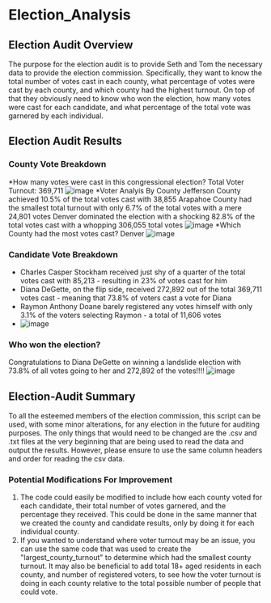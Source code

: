 # Election_Analysis

## Election Audit Overview
The purpose for the election audit is to provide Seth and Tom the necessary data to provide the election commission. Specifically, they want to know the total number of votes cast in each county, what percentage of votes were cast by each county, and which county had the highest turnout. On top of that they obviously need to know who won the election, how many votes were cast for each candidate, and what percentage of the total vote was garnered by each individual.

## Election Audit Results
### County Vote Breakdown
*How many votes were cast in this congressional election?
  Total Voter Turnout: 369,711
  ![image](https://user-images.githubusercontent.com/92773195/140629302-fe23cb4f-1f0d-4d8a-9dbc-84e0e3a67531.png)
*Voter Analyis By County
  Jefferson County achieved 10.5% of the total votes cast with 38,855
  Arapahoe County had the smallest total turnout with only 6.7% of the total votes with a mere 24,801 votes
  Denver dominated the election with a shocking 82.8% of the total votes cast with a whopping 306,055 total votes
![image](https://user-images.githubusercontent.com/92773195/140629410-b153e174-12e6-4c4a-b93c-91d2ea9f546e.png)
*Which County had the most votes cast?
Denver 
![image](https://user-images.githubusercontent.com/92773195/140629430-eda0b1a0-2882-4c6d-bbef-5ddca5a5b535.png)
### Candidate Vote Breakdown
* Charles Casper Stockham received just shy of a quarter of the total votes cast with 85,213 - resulting in 23% of votes cast for him
* Diana DeGette, on the flip side, received 272,892 out of the total 369,711 votes cast - meaning that 73.8% of voters cast a vote for Diana
* Raymon Anthony Doane barely registered any votes himself with only 3.1% of the voters selecting Raymon - a total of 11,606 votes 
* ![image](https://user-images.githubusercontent.com/92773195/140629527-41673685-385d-46c6-a205-7445a57e33cc.png)

### Who won the election?
Congratulations to Diana DeGette on winning a landslide election with 73.8% of all votes going to her and 272,892 of the votes!!!!
![image](https://user-images.githubusercontent.com/92773195/140629530-107cc2d1-53bf-431e-8bd5-850dcbdf3fef.png)

## Election-Audit Summary
To all the esteemed members of the election commission, this script can be used, with some minor alterations, for any election in the future for auditing purposes. The only things that would need to be changed are the .csv and .txt files at the very beginning that are being used to read the data and output the results. However, please ensure to use the same column headers and order for reading the csv data.

### Potential Modifications For Improvement
1) The code could easily be modified to include how each county voted for each candidate, their total number of votes garnered, and the percentage they received. This could be done in the same manner that we created the county and candidate results, only by doing it for each individual county.
2) If you wanted to understand where voter turnout may be an issue, you can use the same code that was used to create the "largest_county_turnout" to determine which had the smallest county turnout. It may also be beneficial to add total 18+ aged residents in each county, and number of registered voters, to see how the voter turnout is doing in each county relative to the total possible number of people that could vote. 
